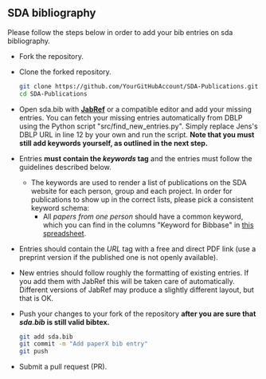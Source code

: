 ## SDA bibliography
Please follow the steps below in order to add your bib entries on sda bibliography.

* Fork the repository.
* Clone the forked repository.
    ```bash
    git clone https://github.com/YourGitHubAccount/SDA-Publications.git
    cd SDA-Publications
    ```
* Open sda.bib with [**JabRef**](http://www.jabref.org/) or a compatible editor and add your missing entries. You can fetch your missing entries automatically from DBLP using the Python script "src/find_new_entries.py". Simply replace Jens's DBLP URL in line 12 by your own and run the script. **Note that you must still add keywords yourself, as outlined in the next step.**
* Entries **must contain the *keywords* tag** and the entries must follow the guidelines described below.
    - The keywords are used to render a list of publications on the SDA website for each person, group and each project. In order for publications to show up in the correct lists, please pick a consistent keyword schema:
        * All _papers from one person_ should have a common keyword, which you can find in the columns "Keyword for Bibbase" in [this spreadsheet](https://docs.google.com/spreadsheets/d/1YJCn0a30M6aQBra9LgcfrNZ9rGudpjU62SiaBVyFgec/edit#gid=0).

* Entries should contain the *URL* tag with a free and direct PDF link (use a preprint version if the published one is not openly available).
* New entries should follow roughly the formatting of existing entries. If you add them with JabRef this will be taken care of automatically. Different versions of JabRef may produce a slightly different layout, but that is OK.
* Push your changes to your fork of the repository **after you are sure that *sda.bib* is still valid bibtex.**
    ```bash
    git add sda.bib
    git commit -m "Add paperX bib entry"
    git push
    ```
* Submit a pull request (PR).
